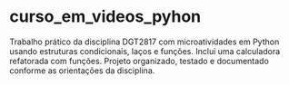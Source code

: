 # curso_em_videos_pyhon
Trabalho prático da disciplina DGT2817 com microatividades em Python usando estruturas condicionais, laços e funções. Inclui uma calculadora refatorada com funções. Projeto organizado, testado e documentado conforme as orientações da disciplina.
